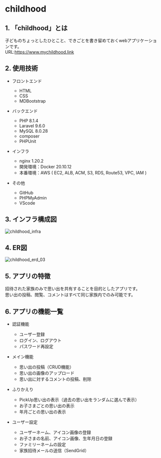 # childhood


## 1. 「childhood」とは
 子どものちょっとしたひとこと、できごとを書き留めておくwebアプリケーションです。  
 URL:https://www.mychildhood.link

## 2. 使用技術
  * フロントエンド
    * HTML
    * CSS
    * MDBootstrap
  
  * バックエンド
    * PHP 8.1.4
    * Laravel 9.6.0
    * MySQL 8.0.28
    * composer
    * PHPUnit
  
  * インフラ
    * nginx 1.20.2
    * 開発環境：Docker 20.10.12
    * 本番環境：AWS ( EC2, ALB, ACM, S3, RDS, Route53, VPC, IAM ) 
   
  * その他
    * GitHub
    * PHPMyAdmin
    * VScode 

## 3. インフラ構成図
![childhood_infra](https://user-images.githubusercontent.com/98136753/162660792-e97ba8d5-2e4e-4236-ae64-977085fa87f9.png)  



## 4. ER図
![childhood_erd_03](https://user-images.githubusercontent.com/98136753/162660896-b1afc3ca-4e54-4c88-92b0-fa0f3b8686a8.svg)  



## 5. アプリの特徴
  招待された家族のみで思い出を共有することを目的としたアプリです。  
  思い出の投稿、閲覧、コメントはすべて同じ家族内でのみ可能です。  
  

## 6. アプリの機能一覧
  * 認証機能
    * ユーザー登録
    * ログイン、ログアウト
    * パスワード再設定

  * メイン機能
    * 思い出の投稿（CRUD機能）
    * 思い出の画像のアップロード
    * 思い出に対するコメントの投稿、削除

  * ふりかえり
    * PickUp思い出の表示（過去の思い出をランダムに選んで表示）
    * お子さまごとの思い出の表示
    * 年月ごとの思い出の表示

  * ユーザー設定
    * ユーザーネーム、アイコン画像の登録
    * お子さまの名前、アイコン画像、生年月日の登録
    * ファミリーネームの設定
    * 家族招待メールの送信（SendGrid）
